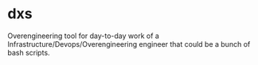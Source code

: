 # dxs

Overengineering tool for day-to-day work of a Infrastructure/Devops/Overengineering engineer that could be a bunch of bash scripts.
